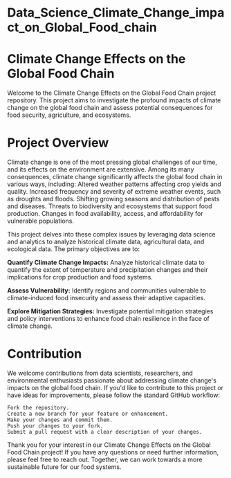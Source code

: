 # Data_Science_Climate_Change_impact_on_Global_Food_chain

# Climate Change Effects on the Global Food Chain
Welcome to the Climate Change Effects on the Global Food Chain project repository. This project aims to investigate the profound impacts of climate change on the global food chain and assess potential consequences for food security, agriculture, and ecosystems.

# Project Overview
Climate change is one of the most pressing global challenges of our time, and its effects on the environment are extensive. Among its many consequences, climate change significantly affects the global food chain in various ways, including:
    Altered weather patterns affecting crop yields and quality.
    Increased frequency and severity of extreme weather events, such as droughts and floods.
    Shifting growing seasons and distribution of pests and diseases.
    Threats to biodiversity and ecosystems that support food production.
    Changes in food availability, access, and affordability for vulnerable populations.


This project delves into these complex issues by leveraging data science and analytics to analyze historical climate data, agricultural data, and ecological data. The primary objectives are to:

**Quantify Climate Change Impacts:** Analyze historical climate data to quantify the extent of temperature and precipitation changes and their implications for crop production and food systems.

**Assess Vulnerability:** Identify regions and communities vulnerable to climate-induced food insecurity and assess their adaptive capacities.

**Explore Mitigation Strategies:** Investigate potential mitigation strategies and policy interventions to enhance food chain resilience in the face of climate change.


# Contribution
We welcome contributions from data scientists, researchers, and environmental enthusiasts passionate about addressing climate change's impacts on the global food chain. If you'd like to contribute to this project or have ideas for improvements, please follow the standard GitHub workflow:

    Fork the repository.
    Create a new branch for your feature or enhancement.
    Make your changes and commit them.
    Push your changes to your fork.
    Submit a pull request with a clear description of your changes.

Thank you for your interest in our Climate Change Effects on the Global Food Chain project! If you have any questions or need further information, please feel free to reach out. Together, we can work towards a more sustainable future for our food systems.
